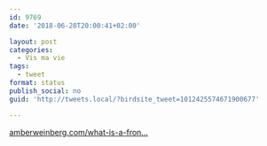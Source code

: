 ```yaml
---
id: 9769
date: '2018-06-28T20:00:41+02:00'

layout: post
categories:
  - Vis ma vie
tags:
  - tweet
format: status
publish_social: no
guid: 'http://tweets.local/?birdsite_tweet=1012425574671900677'

---
```


[amberweinberg.com/what-is-a-fron…](http://www.amberweinberg.com/what-is-a-front-end-developer-anymore/)